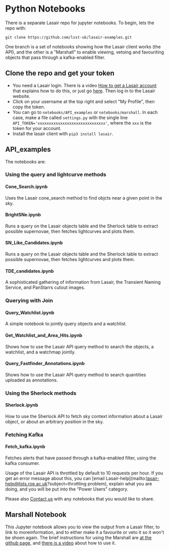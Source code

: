# Python Notebooks

There is a separate Lasair repo for jupyter notebooks. To begin, lets the repo with:
```
git clone https://github.com/lsst-uk/lasair-examples.git
```
One branch is a set of notebooks showing how the Lasair client works (the API), and the other is a "Marshall" to enable viewing, vetoing and favouriting objects that pass through a kafka-enabled filter.

## Clone the repo and get your token
* You need a Lasair login.  There is a video [How to get a Lasair account](https://www.youtube.com/watch?v=ekjl5DpLV_Q) that explains how to do this, or just go [here]({%lasairurl%}/register). Then log in to the Lasair website.
* Click on your username at the top right and select "My Profile", then copy the token.
* You can go to `notebooks/API_examples` or `notebooks/marshall`. In each case, make a file called `settings.py` with the single line `API_TOKEN='xxxxxxxxxxxxxxxxxxxxxxxxxxxxxx'`, where the `xxx` is the token for your account.
* Install the lasair client with `pip3 install lasair`.

## API_examples

The notebooks are:
### Using the query and lightcurve methods
#### Cone_Search.ipynb
Uses the Lasair cone_search method to find objcts near a given point in the sky.

#### BrightSNe.ipynb
Runs a query on the Lasair objects table and the Sherlock table to extract possible supernovae, then fetches lightcurves and plots them.

#### SN_Like_Candidates.ipynb
Runs a query on the Lasair objects table and the Sherlock table to extract possible supernovae, then fetches lightcurves and plots them.

#### TDE_candidates.ipynb
A sophisticated gathering of information from Lasair, the Transient Naming Service, and PanStarrs cutout images.

### Querying with Join
#### Query_Watchlist.ipynb
A simple notebook to jointly query objects and a watchlist.

#### Get_Watchlist_and_Area_Hits.ipynb
Shows how to use the Lasair API query method to search the objects, a watchlist, and a watchmap jointly.

#### Query_Fastfinder_Annotations.ipynb
Shows how to use the Lasair API query method to search quantities uploaded as annotations.

### Using the Sherlock methods
#### Sherlock.ipynb
How to use the Sherlock API to fetch sky context information about a Lasair object, or about an arbitrary position in the sky.

### Fetching Kafka
#### Fetch_kafka.ipynb
Fetches alerts that have passed through a kafka-enabled filter, using the kafka consumer.

Usage of the Lasair API is throttled by default to 10 requests per hour. If you get an error message about this, you can [email Lasair-help](mailto:lasair-help@lists.roe.ac.uk?subject=throttling problem), explain what you are doing, and you will be put into the “Power Users” category. 

Please also [Contact us](mailto:lasair-help@lists.roe.ac.uk?subject=Notebooks) with any notebooks that you would like to share.

## Marshall Notebook

This Jupyter notebook allows you to view the output from a Lasair filter, to link to moreinformation, and to either make it a favourite or veto it so it won't be shoen again.
The brief instructions for using the Marshall are [at the github page](https://github.com/lsst-uk/lasair-examples/tree/main/notebooks/marshall), and 
[there is a video](https://youtu.be/sgH5cQk-TDU) about how to use it.
